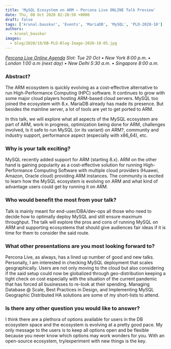 ```yaml
---
title: 'MySQL Ecosystem on ARM – Percona Live ONLINE Talk Preview'
date: Thu, 08 Oct 2020 02:28:58 +0000
draft: false
tags: ['krunal.bauskar', 'Events', 'MariaDB', 'MySQL', 'PLO-2020-10']
authors:
  - krunal_bauskar
images:
  - blog/2020/10/DB-PLO-Blog-Image-2020-10-05.jpg
---
```


_[Percona Live Online Agenda](https://www.percona.com/live/agenda) Slot: Tue 20 Oct • New York 8:00 p.m. • London 1:00 a.m (next day) • New Delhi 5:30 a.m. • Singapore 8:00 a.m._

### Abstract?

The ARM ecosystem is quickly evolving as a cost-effective alternative to run High-Performance Computing (HPC) software. It continues to grow with some major cloud players hosting ARM-based cloud servers. MySQL too joined the ecosystem with 8.x. MariaDB already has made its presence. But besides the mainline server, a lot of tools are yet to get ported to ARM. 

In this talk, we will explore what all aspects of the MySQL ecosystem are part of ARM, work in progress, optimization being done for ARM, challenges involved, Is it safe to run MySQL (or its variant) on ARM?, community and industry support, performance aspect (especially with x86\_64), etc.

### Why is your talk exciting?

MySQL recently added support for ARM (starting 8.x). ARM on the other hand is gaining popularity as a cost-effective solution for running High-Performance Computing Software with multiple cloud providers (Huawei, Amazon, Oracle cloud) providing ARM instances. The community is excited to learn how the MySQL ecosystem is evolving on ARM and what kind of advantage users could get by running it on ARM.

### Who would benefit the most from your talk?

Talk is mainly meant for end-user/DBA/dev-ops all those who need to decide how to optimally deploy MySQL and still ensure maximum throughput. The talk will explore the pros and cons of running MySQL on ARM and supporting ecosystems that should give audiences fair ideas if it is time for them to consider the said route.

### What other presentations are you most looking forward to?

Percona Live, as always, has a lined up number of good and new talks. Personally, I am interested in checking MySQL deployment that scales geographically. Users are not only moving to the cloud but also considering if the said setup could now be globalized through geo-distribution keeping a tight check on cost especially with the situation of the current pandemic that has forced all businesses to re-look at their spending. Managing Database @ Scale, Best Practices in Design, and Implementing MySQL Geographic Distributed HA solutions are some of my short-lists to attend.

### Is there any other question you would like to answer?

I think there are a plethora of options available for users in the DB ecosystem space and the ecosystem is evolving at a pretty good pace. My only message to the users is to keep all options open and be flexible because you never know which options may work wonders for you. With an open-source ecosystem, try/experiment with new things is the key.